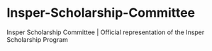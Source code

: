 # Insper-Scholarship-Committee
 Insper Scholarship Committee | Official representation of the Insper Scholarship Program
